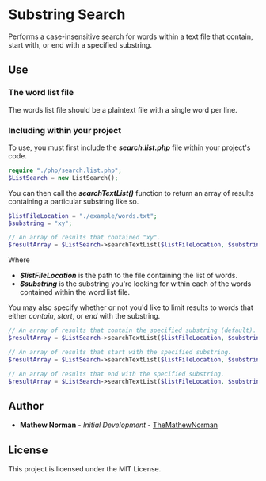 # Substring Search
Performs a case-insensitive search for words within a text file that contain, start with, or end with a specified substring.

## Use

### The word list file
The words list file should be a plaintext file with a single word per line.

### Including within your project

To use, you must first include the **_search.list.php_** file within your project's code.
```php
require "./php/search.list.php";  
$ListSearch = new ListSearch();
```

You can then call the **_searchTextList()_** function to return an array of results containing a particular substring like so.

```php
$listFileLocation = "./example/words.txt";
$substring = "xy";

// An array of results that contained "xy".
$resultArray = $ListSearch->searchTextList($listFileLocation, $substring);
```

Where
* **_$listFileLocation_** is the path to the file containing the list of words.
* **_$substring_** is the substring you're looking for within each of the words contained within the word list file.

You may also specify whether or not you'd like to limit results to words that either _contain_, _start_, or _end_ with the substring.
```php
// An array of results that contain the specified substring (default).
$resultArray = $ListSearch->searchTextList($listFileLocation, $substring, "contains");

// An array of results that start with the specified substring.
$resultArray = $ListSearch->searchTextList($listFileLocation, $substring, "starts");

// An array of results that end with the specified substring.
$resultArray = $ListSearch->searchTextList($listFileLocation, $substring, "ends");
```

## Author
* **Mathew Norman** - *Initial Development* - [TheMathewNorman](https://github.com/TheMathewNorman)

## License
This project is licensed under the MIT License.
